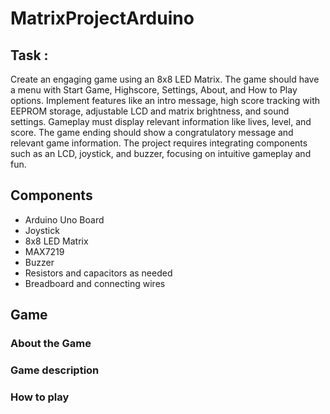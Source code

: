 # MatrixProjectArduino

## Task :

Create an engaging game using an 8x8 LED Matrix. The game should have a menu with Start Game, Highscore, Settings, About, and How to Play options. Implement features like an intro message, high score tracking with EEPROM storage, adjustable LCD and matrix brightness, and sound settings. Gameplay must display relevant information like lives, level, and score. The game ending should show a congratulatory message and relevant game information. The project requires integrating components such as an LCD, joystick, and buzzer, focusing on intuitive gameplay and fun.

## Components

- Arduino Uno Board
- Joystick
- 8x8 LED Matrix
- MAX7219
- Buzzer
- Resistors and capacitors as needed
- Breadboard and connecting wires


## Game

### About the Game

### Game description

### How to play


